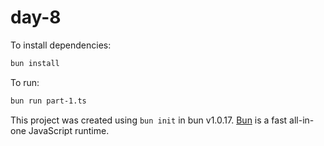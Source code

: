 # day-8

To install dependencies:

```bash
bun install
```

To run:

```bash
bun run part-1.ts
```

This project was created using `bun init` in bun v1.0.17. [Bun](https://bun.sh) is a fast all-in-one JavaScript runtime.
